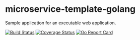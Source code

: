 # microservice-template-golang

Sample application for an executable web application.

[![Build Status](https://travis-ci.org/egymgmbh/microservice-template-golang.svg?branch=master)](https://travis-ci.org/egymgmbh/microservice-template-golang)
[![Coverage Status](https://coveralls.io/repos/github/egymgmbh/microservice-template-golang/badge.svg?branch=master)](https://coveralls.io/github/egymgmbh/microservice-template-golang?branch=master)
[![Go Report Card](https://goreportcard.com/badge/github.com/egymgmbh/microservice-template-golang)](https://goreportcard.com/report/github.com/egymgmbh/microservice-template-golang)

